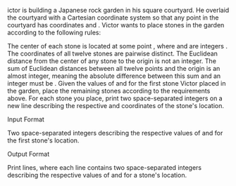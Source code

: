 ictor is building a Japanese rock garden in his  square courtyard. He overlaid the courtyard with a Cartesian coordinate system so that any point  in the courtyard has coordinates  and . Victor wants to place  stones in the garden according to the following rules:

The center of each stone is located at some point , where  and  are integers .
The coordinates of all twelve stones are pairwise distinct.
The Euclidean distance from the center of any stone to the origin is not an integer.
The sum of Euclidean distances between all twelve points and the origin is an almost integer, meaning the absolute difference between this sum and an integer must be .
Given the values of  and  for the first stone Victor placed in the garden, place the remaining  stones according to the requirements above. For each stone you place, print two space-separated integers on a new line describing the respective  and  coordinates of the stone's location.

Input Format

Two space-separated integers describing the respective values of  and  for the first stone's location.

Output Format

Print  lines, where each line contains two space-separated integers describing the respective values of  and  for a stone's location.

